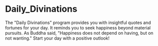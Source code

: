 # Daily_Divinations
The "Daily Divinations" program provides you with insightful quotes and fortunes for your day. It reminds you to seek happiness beyond material pursuits. As Buddha said, "Happiness does not depend on having, but on not wanting." Start your day with a positive outlook!
